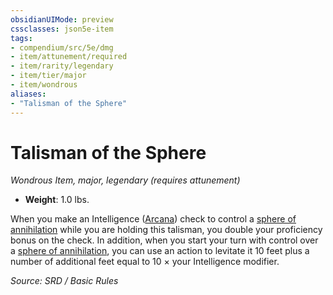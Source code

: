 ```yaml
---
obsidianUIMode: preview
cssclasses: json5e-item
tags:
- compendium/src/5e/dmg
- item/attunement/required
- item/rarity/legendary
- item/tier/major
- item/wondrous
aliases: 
- "Talisman of the Sphere"
---
```

# Talisman of the Sphere
*Wondrous Item, major, legendary (requires attunement)*  

- **Weight**: 1.0 lbs.

When you make an Intelligence ([Arcana](skills.md#Arcana)) check to control a [sphere of annihilation](System%20Resources/DND%20Wiki/Treasure/Items/sphere-of-annihilation.md) while you are holding this talisman, you double your proficiency bonus on the check. In addition, when you start your turn with control over a [sphere of annihilation](System%20Resources/DND%20Wiki/Treasure/Items/sphere-of-annihilation.md), you can use an action to levitate it 10 feet plus a number of additional feet equal to 10 × your Intelligence modifier.

*Source: SRD / Basic Rules*